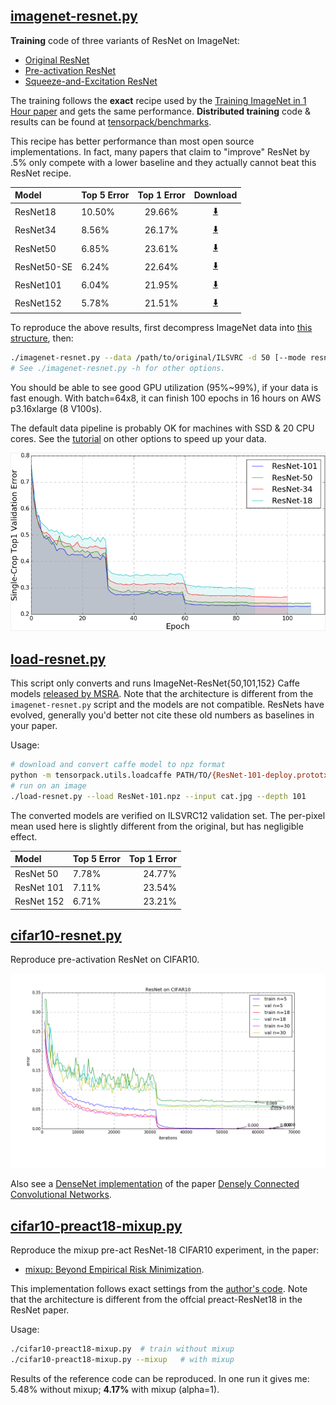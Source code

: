 
## [imagenet-resnet.py](imagenet-resnet.py)

__Training__ code of three variants of ResNet on ImageNet:

* [Original ResNet](https://arxiv.org/abs/1512.03385)
* [Pre-activation ResNet](https://arxiv.org/abs/1603.05027)
* [Squeeze-and-Excitation ResNet](https://arxiv.org/abs/1709.01507)

The training follows the __exact__ recipe used by the [Training ImageNet in 1 Hour paper](https://arxiv.org/abs/1706.02677)
and gets the same performance.
__Distributed training__ code & results can be found at [tensorpack/benchmarks](https://github.com/tensorpack/benchmarks/tree/master/ResNet-Horovod).

This recipe has better performance than most open source implementations.
In fact, many papers that claim to "improve" ResNet by .5% only compete with a lower
baseline and they actually cannot beat this ResNet recipe.

| Model       | Top 5 Error | Top 1 Error | Download                                                                     |
|:------------|:------------|:-----------:|:----------------------------------------------------------------------------:|
| ResNet18    | 10.50%      | 29.66%      | [:arrow_down:](http://models.tensorpack.com/ResNet/ImageNet-ResNet18.npz)    |
| ResNet34    | 8.56%       | 26.17%      | [:arrow_down:](http://models.tensorpack.com/ResNet/ImageNet-ResNet34.npz)    |
| ResNet50    | 6.85%       | 23.61%      | [:arrow_down:](http://models.tensorpack.com/ResNet/ImageNet-ResNet50.npz)    |
| ResNet50-SE | 6.24%       | 22.64%      | [:arrow_down:](http://models.tensorpack.com/ResNet/ImageNet-ResNet50-SE.npz) |
| ResNet101   | 6.04%       | 21.95%      | [:arrow_down:](http://models.tensorpack.com/ResNet/ImageNet-ResNet101.npz)   |
| ResNet152   | 5.78%       | 21.51%      | [:arrow_down:](http://models.tensorpack.com/ResNet/ImageNet-ResNet152.npz)   |

To reproduce the above results,
first decompress ImageNet data into [this structure](http://tensorpack.readthedocs.io/modules/dataflow.dataset.html#tensorpack.dataflow.dataset.ILSVRC12), then:
```bash
./imagenet-resnet.py --data /path/to/original/ILSVRC -d 50 [--mode resnet/preact/se] --batch 256
# See ./imagenet-resnet.py -h for other options.
```

You should be able to see good GPU utilization (95%~99%), if your data is fast enough.
With batch=64x8, it can finish 100 epochs in 16 hours on AWS p3.16xlarge (8 V100s).

The default data pipeline is probably OK for machines with SSD & 20 CPU cores.
See the [tutorial](http://tensorpack.readthedocs.io/tutorial/efficient-dataflow.html) on other options to speed up your data.

![imagenet](imagenet-resnet.png)

## [load-resnet.py](load-resnet.py)

This script only converts and runs ImageNet-ResNet{50,101,152} Caffe models [released by MSRA](https://github.com/KaimingHe/deep-residual-networks).
Note that the architecture is different from the `imagenet-resnet.py` script and the models are not compatible.
ResNets have evolved, generally you'd better not cite these old numbers as baselines in your paper.

Usage:
```bash
# download and convert caffe model to npz format
python -m tensorpack.utils.loadcaffe PATH/TO/{ResNet-101-deploy.prototxt,ResNet-101-model.caffemodel} ResNet101.npz
# run on an image
./load-resnet.py --load ResNet-101.npz --input cat.jpg --depth 101
```

The converted models are verified on ILSVRC12 validation set.
The per-pixel mean used here is slightly different from the original, but has
negligible effect.

| Model              | Top 5 Error | Top 1 Error |
|:-------------------|-------------|------------:|
| ResNet 50          |      7.78%  |      24.77% |
| ResNet 101         |      7.11%  |      23.54% |
| ResNet 152         |      6.71%  |      23.21% |

## [cifar10-resnet.py](cifar10-resnet.py)

Reproduce pre-activation ResNet on CIFAR10.

![cifar10](cifar10-resnet.png)

Also see a [DenseNet implementation](https://github.com/YixuanLi/densenet-tensorflow) of the paper [Densely Connected Convolutional Networks](https://arxiv.org/abs/1608.06993).


## [cifar10-preact18-mixup.py](cifar10-preact18-mixup.py)

Reproduce the mixup pre-act ResNet-18 CIFAR10 experiment, in the paper:

* [mixup: Beyond Empirical Risk Minimization](https://arxiv.org/abs/1710.09412).

This implementation follows exact settings from the [author's code](https://github.com/hongyi-zhang/mixup).
Note that the architecture is different from the offcial preact-ResNet18 in the
ResNet paper.

Usage:
```bash
./cifar10-preact18-mixup.py  # train without mixup
./cifar10-preact18-mixup.py --mixup   # with mixup
```

Results of the reference code can be reproduced.
In one run it gives me: 5.48% without mixup; __4.17%__ with mixup (alpha=1).

